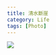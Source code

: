 ```yaml
---
title: 清水斷崖
category: Life
tags: [Photo]
---
```


<!--more-->
![](https://38f79af71ed60d128970840f1104ab5667f92a37.googledrive.com/host/0B3qFyw9AjB-RbXZVVmtiRjNoeW8/IMG_0059.JPG
)
